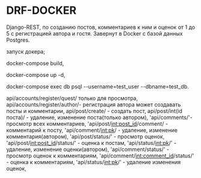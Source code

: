 # DRF-DOCKER
Django-REST, по созданию постов, комментариев к ним и оценок от 1 до 5 с регистрацией автора и гостя.
Завернут в Docker с базой данных Postgres.

запуск докера;

docker-compose build,

docker-compose up -d,

docker-compose exec db psql --username=test_user --dbname=test_db.


api/accounts/register/quest/ только для просмотра,
api/accounts/register/author/- регистрация автора может создавать посты и комментарии,
api/post/create/ - создать пост,
api/post/int(id поста)/ - удаление, изменение поста(только автором),
'api/comments/'-просмотр всех комментариев,
'api/post/<int:post_id>/comment/ - комментарий к посту,
'api/comment/<int:pk>/ - удаление, изменение комментария(автором),
'api/post/status/' - просмотр оценок,
'api/post/<int:post_id>/status/' - оценка к постам,
'api/status/<int:pk>/' - удаление, изменение оценки(автором),
'api/comment/status/' - просмотр оценок к комментариям,
'api/comment/<int:comment_id>/status/' - оценка к комментариям,
'api/status/<int:pk>/' - удаление изменения оценок,
 
